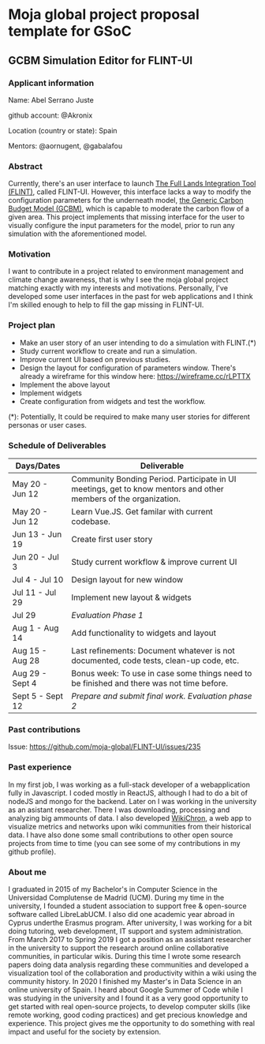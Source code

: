 # Moja global project proposal template for GSoC

## GCBM Simulation Editor for FLINT-UI

### Applicant information

Name: Abel Serrano Juste

github account: @Akronix

Location (country or state): Spain

Mentors: @aornugent, @gabalafou

### Abstract

Currently, there's an user interface to launch [The Full Lands Integration Tool (FLINT)](https://moja.global/flint/), called FLINT-UI. However, this interface lacks a way to modify the configuration parameters for the underneath model, [the Generic Carbon Budget Model (GCBM)](https://community.moja.global/docs/GCBM/GCBM), which is capable to moderate the carbon flow of a given area. This project implements that missing interface for the user to visually configure the input parameters for the model, prior to run any simulation with the aforementioned model.

### Motivation

I want to contribute in a project related to environment management and climate change awareness, that is why I see the moja global project matching exactly with my interests and motivations. Personally, I've developed some user interfaces in the past for web applications and I think I'm skilled enough to help to fill the gap missing in FLINT-UI.

### Project plan

* Make an user story of an user intending to do a simulation with FLINT.(*)
* Study current workflow to create and run a simulation.
* Improve current UI based on previous studies.
* Design the layout for configuration of parameters window. There's already a wireframe for this window here: https://wireframe.cc/rLPTTX
* Implement the above layout
* Implement widgets
* Create configuration from widgets and test the workflow.

(*): Potentially, It could be required to make many user stories for different personas or user cases.

### Schedule of Deliverables


| Days/Dates         | Deliverable      |
|--------------------|------------------|
| May 20 - Jun 12 | Community Bonding Period. Participate in UI meetings, get to know mentors and other members of the organization.|
| May 20 - Jun 12 | Learn Vue.JS. Get familar with current codebase.|
| Jun 13 - Jun 19 | Create first user story|
| Jun 20 - Jul 3 | Study current workflow & improve current UI  |
| Jul 4 - Jul 10 | Design layout for new window   |
| Jul 11 - Jul 29 | Implement new layout & widgets |
| Jul 29 | _Evaluation Phase 1_ |
| Aug 1 - Aug 14 | Add functionality to widgets and layout|
| Aug 15 - Aug 28| Last refinements: Document whatever is not documented, code tests, clean-up code, etc.
| Aug 29 - Sept 4| Bonus week: To use in case some things need to be finished and there was not time before.
| Sept 5 - Sept 12| _Prepare and submit final work. Evaluation phase 2_

### Past contributions

Issue: https://github.com/moja-global/FLINT-UI/issues/235


### Past experience

In my first job, I was working as a full-stack developer of a webapplication fully in Javascript. I coded mostly in ReactJS, although I had to do a bit of nodeJS and mongo for the backend.
Later on I was working in the university as an asistant researcher. There I was downloading, processing and analyzing
big ammounts of data. I also developed [WikiChron](https://wikichron.science/), a web app to visualize metrics and
networks upon wiki communities from their historical data.
I have also done some small contributions to other open source projects from time to time (you can
see some of my contributions in my github profile).

### About me
I graduated in 2015 of my Bachelor's in Computer Science in the Universidad Complutense de
Madrid (UCM). During my time in the university, I founded a student association to support free &
open-source software called LibreLabUCM. I also did one academic year abroad in Cyprus underthe Erasmus program. After university, I was working for a bit doing tutoring, web development, IT
support and system administration.
From March 2017 to Spring 2019 I got a position as an assistant researcher in the university to
support the research around online collaborative communities, in particular wikis. During this time I
wrote some research papers doing data analysis regarding these communities and developed a visualization tool of the collaboration and productivity within a wiki using the community history.
In 2020 I finished my Master's in Data Science in an online university of Spain.
I heard about Google Summer of Code while I was studying in the university and I found it as a
very good opportunity to get started with real open-source projects, to develop computer skills (like
remote working, good coding practices) and get precious knowledge and experience.
This project gives me the opportunity to do something with real impact and useful for the society by
extension.
